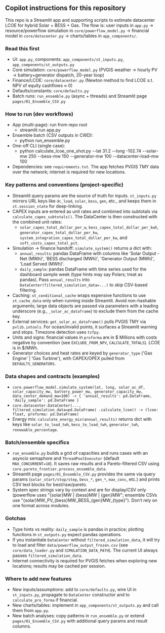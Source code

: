 ## Copilot instructions for this repository

This repo is a Streamlit app and supporting scripts to estimate datacenter LCOE for hybrid Solar + BESS + Gas. The flow is: user inputs in `app.py` → resource/powerflow simulation in `core/powerflow_model.py` → financial model in `core/datacenter.py` → charts/tables in `app_components/`.

### Read this first
- UI: `app.py`, components: `app_components/st_inputs.py`, `app_components/st_outputs.py`
- Core simulation: `core/powerflow_model.py` (PVGIS weather → hourly PV → battery+generator dispatch, 20-year loop)
- Finance/LCOE: `core/datacenter.py` (Newton method to find LCOE s.t. NPV of equity cashflows ≈ 0)
- Defaults/constants: `core/defaults.py`
- Batch runs: `run_ensemble.py` (async + threads) and Streamlit page `pages/01_Ensemble_CSV.py`

### How to run (dev workflows)
- App (multi-page): run from repo root
  - streamlit run app.py
- Ensemble batch (CSV outputs in CWD):
  - python run_ensemble.py
- One-off CLI (single case):
  - python calculate_lcoe_one_shot.py --lat 31.2 --long -102.74 --solar-mw 250 --bess-mw 150 --generator-mw 100 --datacenter-load-mw 100
- Dependencies: see `requirements.txt`. The app fetches PVGIS TMY data over the network; internet is required for new locations.

### Key patterns and conventions (project-specific)
- Streamlit query params are the source of truth for inputs. `st_inputs.py` mirrors URL keys like `dc_load`, `solar`, `bess`, `gen`, etc., and keeps them in `st.session_state` for deep-linking.
- CAPEX inputs are entered as unit rates and combined into subtotals via `calculate_capex_subtotals()`. The DataCenter is then constructed with the combined unit rates:
  - `solar_capex_total_dollar_per_w`, `bess_capex_total_dollar_per_kwh`, `generator_capex_total_dollar_per_kw`, `system_integration_capex_total_dollar_per_kw`, and `soft_costs_capex_total_pct`.
- Simulation → finance handoff: `simulate_system()` returns a dict with:
  - `annual_results`: pandas DataFrame with columns like 'Solar Output - Net (MWh)', 'BESS discharged (MWh)', 'Generator Output (MWh)', 'Load Served (MWh)'.
  - `daily_sample`: pandas DataFrame with time series used for the dashboard sample week (type hints may say Polars; treat as pandas).
  Pass `annual_results` into `DataCenter(filtered_simulation_data=...)` to skip CSV-based filtering.
- Caching: `st_conditional_cache` wraps expensive functions to use `st.cache_data` only when running inside Streamlit. Avoid non-hashable arguments; large data objects are passed via parameters with a leading underscore (e.g., `_solar_ac_dataframe`) to exclude them from the cache key.
- External services: `get_solar_ac_dataframe()` pulls PVGIS TMY via `pvlib.iotools`. For ocean/invalid points, it surfaces a Streamlit warning and stops. Timezone detection uses `tzfpy`.
- Units and signs: financial values in `proforma` are in $ Millions with costs negative by convention (see `EXCLUDE_FROM_NPV`, `CALCULATE_TOTALS`). LCOE is in $/MWh.
- Generator choices and heat rates are keyed by `generator_type` ('Gas Engine' | 'Gas Turbine'), with CAPEX/OPEX pulled from `DEFAULTS_GENERATORS`.

### Data shapes and contracts (examples)
- `core.powerflow_model.simulate_system(lat, long, solar_ac_df, solar_capacity_mw, battery_power_mw, generator_capacity_mw, data_center_demand_mw=100) -> { 'annual_results': pd.DataFrame, 'daily_sample': pd.DataFrame }`
- `core.datacenter.DataCenter(..., filtered_simulation_data=pd.DataFrame) .calculate_lcoe() -> (lcoe: float, proforma: pd.DataFrame)`
- Energy mix: `calculate_energy_mix(annual_results)` returns dict with keys like `solar_to_load_twh`, `bess_to_load_twh`, `generator_twh`, `renewable_percentage`.

### Batch/ensemble specifics
- `run_ensemble.py` builds a grid of capacities and runs cases with an asyncio semaphore and `ThreadPoolExecutor` (default `MAX_CONCURRENT=10`). It saves raw results and a Pareto-filtered CSV using `core.pareto_frontier.process_ensemble_data`.
- Streamlit page `pages/01_Ensemble_CSV.py` provides the same via query params (`solar_start/stop/step`, `bess_*`, `gen_*`, `max_conc`, etc.) and prints CSV text blocks for best/raw/pareto.
- System spec strings vary by context and are for display/CSV only (powerflow uses "{solar}MW | {bess}MW | {gen}MW"; ensemble CSVs use "{solar}MW_PV_{bess}MW_BESS_{gen}MW_{type}"). Don’t rely on one format across modules.

### Gotchas
- Type hints vs reality: `daily_sample` is pandas in practice; plotting functions in `st_outputs.py` expect pandas operations.
- If you instantiate `DataCenter` without `filtered_simulation_data`, it will try to load and filter `data/powerflow_output_frozen.csv` (see `core/data_loader.py` and `SIMULATION_DATA_PATH`). The current UI always passes `filtered_simulation_data`.
- Internet connectivity is required for PVGIS fetches when exploring new locations; results may be cached per session.

### Where to add new features
- New inputs/assumptions: add to `core/defaults.py`, wire UI in `st_inputs.py`, propagate to `DataCenter` constructor and to `calculate_pro_forma` if financial.
- New charts/tables: implement in `app_components/st_outputs.py` and call them from `app.py`.
- New batch analyses: copy patterns in `run_ensemble.py` or extend `pages/01_Ensemble_CSV.py` with additional query params and result columns.

